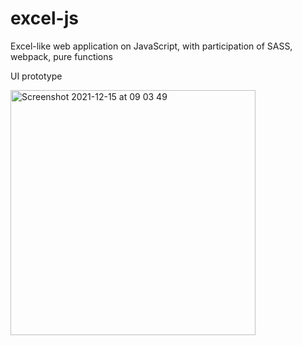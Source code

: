 # excel-js

Excel-like web application on JavaScript, with participation of SASS, webpack, pure functions

UI prototype

<img width="392" alt="Screenshot 2021-12-15 at 09 03 49" src="https://user-images.githubusercontent.com/2890715/146147302-f91a8f9b-d1b6-4bb1-8f1c-c2d1c050de48.png">


